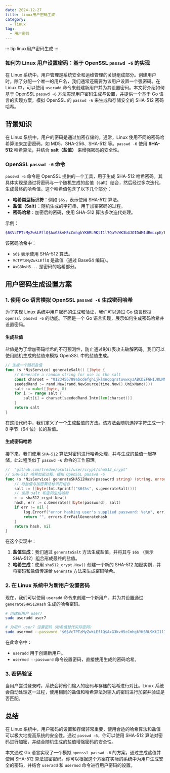 ```yaml
---
date: 2024-12-27
title: linux用户密码生成
category:
  - linux
tag:
  - 用户密码
---
```

::: tip linux用户密码生成
:::

### 如何为 Linux 用户设置密码：基于 OpenSSL `passwd -6` 的实现

在 Linux 系统中，用户管理是系统安全和运维管理的关键组成部分。创建用户时，除了分配一个唯一的用户名，我们通常还需要为该用户设置一个强密码。在 Linux 中，可以使用 `useradd` 命令来创建新用户并为其设置密码。本文将介绍如何基于 OpenSSL `passwd -6` 方法实现用户密码生成与设置，并提供一个基于 Go 语言的实现方案，模拟 OpenSSL 的 `passwd -6` 来生成和存储安全的 SHA-512 密码哈希。

## 背景知识

在 Linux 系统中，用户的密码是通过加密存储的。通常，Linux 使用不同的密码哈希算法来加密密码，如 MD5、SHA-256、SHA-512 等。`passwd -6` 使用 **SHA-512** 哈希算法，并结合 **salt（盐值）** 来增强密码的安全性。

### OpenSSL `passwd -6` 命令

`passwd -6` 命令是 OpenSSL 提供的一个工具，用于生成 SHA-512 哈希密码。其具体实现是通过将密码与一个随机生成的盐值（salt）结合，然后经过多次迭代，生成最终的哈希值。这个哈希值包含了以下几个部分：

- **哈希类型标识符**：例如 `$6$`，表示使用 SHA-512 算法。
- **盐值（Salt）**：随机生成的字符串，用于加密密码的过程。
- **密码哈希**：加密后的密码，使用 SHA-512 算法多次迭代处理。

示例：
```bash
$6$VcTPTzMyZwkLEflQ$AxG3kvH5cCmhgkYK6RL9KtI1l7QaYsWK3b4JOIDdM1dRmLcpK/FrquxiYwIZjELeAT6pS8YEhcfBu9b7QRNHB/
```

该密码哈希中：
- `$6$` 表示使用 SHA-512 算法。
- `VcTPTzMyZwkLEflQ` 是盐值（通过 Base64 编码）。
- `AxG3kvH5...` 是密码的哈希部分。

## 用户密码生成设置方案

### 1. 使用 Go 语言模拟 OpenSSL `passwd -6` 生成密码哈希

为了实现 Linux 系统中用户密码的生成和验证，我们可以通过 Go 语言模拟 `openssl passwd -6` 的功能。下面是一个 Go 语言实现，展示如何生成密码哈希并设置密码。

#### 生成盐值

盐值是为了增加密码哈希的不可预测性，防止通过彩虹表攻击破解密码。我们可以使用随机生成的盐值来模拟 OpenSSL 中的盐值生成。

```go
// 生成一个随机盐值
func (s *NisService) generateSalt() []byte {
	// Generate a random string for use in the salt
	const charset = "0123456789abcdefghijklmnopqrstuvwxyzABCDEFGHIJKLMNOPQRSTUVWXYZ"
	seededRand := rand.New(rand.NewSource(time.Now().UnixNano()))
	salt := make([]byte, 8)
	for i := range salt {
		salt[i] = charset[seededRand.Intn(len(charset))]
	}
	return salt
}
```

在这段代码中，我们定义了一个生成盐值的方法。该方法会随机选择字符生成一个 8 字节（64 位）长的盐值。

#### 生成密码哈希

接下来，我们使用 `SHA-512` 算法对密码进行哈希处理，并与生成的盐值一起存储。此过程类似于 `passwd -6` 命令的工作原理。

```go
// 	"github.com/tredoe/osutil/user/crypt/sha512_crypt"
// SHA-512 哈希加密过程，模拟 OpenSSL passwd -6
func (s *NisService) generateSHA512Hash(password string) (string, error) {
	// 将盐值与加密算法标识符组合
	salt := []byte(fmt.Sprintf("$6$%s", s.generateSalt()))
	// 使用 salt 和密码生成哈希
	c := sha512_crypt.New()
	hash, err := c.Generate([]byte(password), salt)
	if err != nil {
		log.Errorf("error hashing user's supplied password: %s\n", err)
		return "", errors.ErrFailGenerateHash
	}
	return hash, nil
}
```

在这个实现中：
1. **盐值生成**：我们通过 `generateSalt` 方法生成盐值，并将其与 `$6$` （表示 SHA-512）组合形成最终的盐值。
2. **哈希生成**：使用 `sha512_crypt.New()` 创建一个新的 SHA-512 加密实例，并将密码和盐值传递给 `Generate` 方法来生成密码哈希。

### 2. 在 Linux 系统中为新用户设置密码

现在，我们可以使用 `useradd` 命令来创建一个新用户，并为其设置通过 `generateSHA512Hash` 生成的哈希密码。

```bash
# 创建新用户 user7
sudo useradd user7

# 为用户 user7 设置密码（哈希值替代实际密码）
sudo usermod --password '$6$VcTPTzMyZwkLEflQ$AxG3kvH5cCmhgkYK6RL9KtI1l7QaYsWK3b4JOIDdM1dRmLcpK/FrquxiYwIZjELeAT6pS8YEhcfBu9b7QRNHB/' user7
```

在此命令中：
- `useradd` 用于创建新用户。
- `usermod --password` 命令设置密码，直接使用生成的密码哈希。

### 3. 密码验证

当用户尝试登录时，系统会将他们输入的密码与存储的哈希进行对比。Linux 系统会自动处理这一过程，使用相同的盐值和哈希算法对输入的密码进行加密并验证是否匹配。

## 总结

在 Linux 系统中，用户密码的设置和存储非常重要，使用合适的哈希算法和盐值可以极大地提高系统的安全性。通过 `passwd -6`，你可以使用 SHA-512 算法对密码进行加密，并结合随机生成的盐值增强密码的安全性。

本文通过 Go 语言实现了一个模拟 `openssl passwd -6` 的方案，通过生成盐值并使用 SHA-512 算法加密密码。你可以根据这个方案在实际的系统中为用户生成安全的密码，并结合 `useradd` 和 `usermod` 命令进行用户密码的设置。